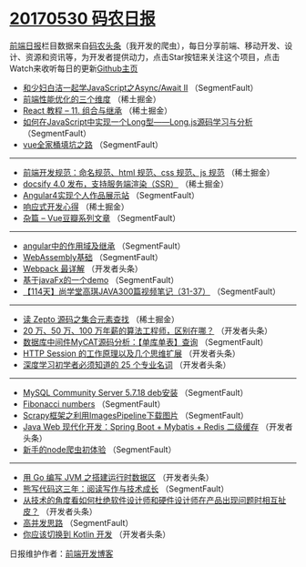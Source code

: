 # [20170530 码农日报](http://hao.caibaojian.com/date/2017/05/30)

[前端日报](http://caibaojian.com/c/news)栏目数据来自[码农头条](http://hao.caibaojian.com/)（我开发的爬虫），每日分享前端、移动开发、设计、资源和资讯等，为开发者提供动力，点击Star按钮来关注这个项目，点击Watch来收听每日的更新[Github主页](https://github.com/kujian/frontendDaily)
* [和少妇白洁一起学JavaScript之Async/Await II](http://hao.caibaojian.com/39622.html) （SegmentFault）
* [前端性能优化的三个维度](http://hao.caibaojian.com/39613.html) （稀土掘金）
* [React 教程 &#8211; 11. 组合与继承](http://hao.caibaojian.com/39609.html) （稀土掘金）
* [如何在JavaScript中实现一个Long型——Long.js源码学习与分析](http://hao.caibaojian.com/39628.html) （SegmentFault）
* [vue全家桶填坑之路](http://hao.caibaojian.com/39630.html) （SegmentFault）

***
* [前端开发规范：命名规范、html 规范、css 规范、js 规范](http://hao.caibaojian.com/39610.html) （稀土掘金）
* [docsify 4.0 发布，支持服务端渲染（SSR）](http://hao.caibaojian.com/39611.html) （稀土掘金）
* [Angular4实现个人作品展示站](http://hao.caibaojian.com/39629.html) （SegmentFault）
* [响应式开发心得](http://hao.caibaojian.com/39614.html) （稀土掘金）
* [杂篇 &#8211; Vue豆瓣系列文章](http://hao.caibaojian.com/39621.html) （SegmentFault）

***
* [angular中的作用域及继承](http://hao.caibaojian.com/39632.html) （SegmentFault）
* [WebAssembly基础](http://hao.caibaojian.com/39635.html) （SegmentFault）
* [Webpack 最详解](http://hao.caibaojian.com/39646.html) （开发者头条）
* [基于javaFx的一个demo](http://hao.caibaojian.com/39636.html) （SegmentFault）
* [【114天】尚学堂高琪JAVA300篇视频笔记（31-37）](http://hao.caibaojian.com/39627.html) （SegmentFault）

***
* [读 Zepto 源码之集合元素查找](http://hao.caibaojian.com/39612.html) （稀土掘金）
* [20 万、50 万、100 万年薪的算法工程师，区别在哪？](http://hao.caibaojian.com/39642.html) （开发者头条）
* [数据库中间件MyCAT源码分析：【单库单表】查询](http://hao.caibaojian.com/39633.html) （SegmentFault）
* [HTTP Session 的工作原理以及几个思维扩展](http://hao.caibaojian.com/39645.html) （开发者头条）
* [深度学习初学者必须知道的 25 个专业名词](http://hao.caibaojian.com/39647.html) （开发者头条）

***
* [MySQL Community Server 5.7.18 deb安装](http://hao.caibaojian.com/39637.html) （SegmentFault）
* [Fibonacci numbers](http://hao.caibaojian.com/39638.html) （SegmentFault）
* [Scrapy框架之利用ImagesPipeline下载图片](http://hao.caibaojian.com/39640.html) （SegmentFault）
* [Java Web 现代化开发：Spring Boot + Mybatis + Redis 二级缓存](http://hao.caibaojian.com/39641.html) （开发者头条）
* [新手的node爬虫初体验](http://hao.caibaojian.com/39631.html) （SegmentFault）

***
* [用 Go 编写 JVM 之搭建运行时数据区](http://hao.caibaojian.com/39644.html) （开发者头条）
* [熊写代码这三年：阅读写作与技术成长](http://hao.caibaojian.com/39634.html) （SegmentFault）
* [从技术的角度看如何杜绝软件设计师和硬件设计师在产品出现问题时相互扯皮？](http://hao.caibaojian.com/39649.html) （开发者头条）
* [高并发思路](http://hao.caibaojian.com/39639.html) （SegmentFault）
* [你应该切换到 Kotlin 开发](http://hao.caibaojian.com/39650.html) （开发者头条）

日报维护作者：[前端开发博客](http://caibaojian.com/) 